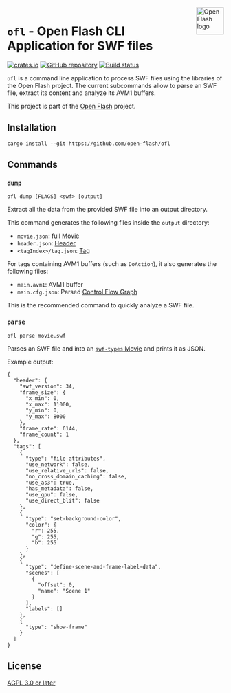 <a href="https://github.com/open-flash/open-flash">
    <img src="https://raw.githubusercontent.com/open-flash/open-flash/master/logo.png"
    alt="Open Flash logo" title="Open Flash" align="right" width="64" height="64" />
</a>

# `ofl` - Open Flash CLI Application for SWF files

[![crates.io](https://img.shields.io/crates/v/ofl.svg)](https://crates.io/crates/ofl)
[![GitHub repository](https://img.shields.io/badge/Github-open--flash%2Fofl-blue.svg)](https://github.com/open-flash/ofl)
[![Build status](https://img.shields.io/travis/com/open-flash/ofl/master.svg)](https://travis-ci.com/open-flash/ofl)

`ofl` is a command line application to process SWF files using the libraries of the Open Flash project.
The current subcommands allow to parse an SWF file, extract its content and analyze its AVM1 buffers.

This project is part of the [Open Flash][ofl] project.

## Installation

```
cargo install --git https://github.com/open-flash/ofl
```

## Commands

### `dump`

```
ofl dump [FLAGS] <swf> [output]
```

Extract all the data from the provided SWF file into an output directory.

This command generates the following files inside the `output` directory:
- `movie.json`: full [Movie](https://docs.rs/swf-types/0.11.0/swf_types/struct.Movie.html)
- `header.json`: [Header](https://docs.rs/swf-types/0.11.0/swf_types/struct.Header.html)
- `<tagIndex>/tag.json`: [Tag](https://docs.rs/swf-types/0.11.0/swf_types/enum.Tag.html)

For tags containing AVM1 buffers (such as `DoAction`), it also generates the following files:
- `main.avm1`: AVM1 buffer
- `main.cfg.json`: Parsed [Control Flow Graph](https://docs.rs/avm1-types/0.10.0/avm1_types/cfg/struct.Cfg.html)

This is the recommended command to quickly analyze a SWF file.

### `parse`

```
ofl parse movie.swf
```

Parses an SWF file and into an [`swf-types` Movie][swf-types] and prints it as JSON.

Example output:

```
{
  "header": {
    "swf_version": 34,
    "frame_size": {
      "x_min": 0,
      "x_max": 11000,
      "y_min": 0,
      "y_max": 8000
    },
    "frame_rate": 6144,
    "frame_count": 1
  },
  "tags": [
    {
      "type": "file-attributes",
      "use_network": false,
      "use_relative_urls": false,
      "no_cross_domain_caching": false,
      "use_as3": true,
      "has_metadata": false,
      "use_gpu": false,
      "use_direct_blit": false
    },
    {
      "type": "set-background-color",
      "color": {
        "r": 255,
        "g": 255,
        "b": 255
      }
    },
    {
      "type": "define-scene-and-frame-label-data",
      "scenes": [
        {
          "offset": 0,
          "name": "Scene 1"
        }
      ],
      "labels": []
    },
    {
      "type": "show-frame"
    }
  ]
}
```

## License

[AGPL 3.0 or later](./LICENSE.md)

[ofl]: https://github.com/open-flash/open-flash
[swf-types]: https://github.com/open-flash/swf-types
